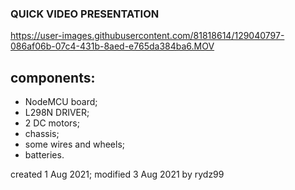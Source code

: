 ### QUICK VIDEO PRESENTATION

https://user-images.githubusercontent.com/81818614/129040797-086af06b-07c4-431b-8aed-e765da384ba6.MOV



## components:
- NodeMCU board;
- L298N DRIVER;
- 2 DC motors;
- chassis;
- some wires and wheels;
- batteries.

created 1 Aug 2021;
modified 3 Aug 2021
by rydz99
